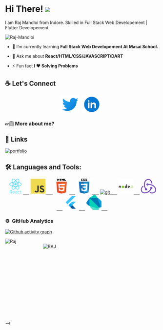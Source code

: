 # Hi There! <img src="https://camo.githubusercontent.com/e8e7b06ecf583bc040eb60e44eb5b8e0ecc5421320a92929ce21522dbc34c891/68747470733a2f2f6d656469612e67697068792e636f6d2f6d656469612f6876524a434c467a6361737252346961377a2f67697068792e676966" width="30px">

I am Raj Mandloi from Indore. Skilled in Full Stack Web Developement | Flutter Developement.



<p align="left"> <img src="https://komarev.com/ghpvc/?username=Raj-Mandloii&label=Profile%20Views&color=1238b5&style=round" alt="Raj-Mandloi" /> </p>

- 🌱 I’m currently learning **Full Stack Web Developement At Masai School.**

- 💬 Ask me about **React/HTML/CSS/JAVASCRIPT/DART**

- ⚡ Fun fact **I ❤️ Solving Problems**

<h2 align="left">☕ Let's Connect</h2>
<p align="center">
<a href="https://twitter.com/_raj_mandloi"><img height="60" align="center" src="icons/twitter.png?raw=true"></a>&nbsp;&nbsp;
<a href="https://www.linkedin.com/in/raj-mandloi/"><img height="60" align="center" src="icons/linkedin.png?raw=true"></a>&nbsp;&nbsp;
</p>

### 👉🏼 More about me?

<!-- <h1>I'm a multipotentialite who enjoys binge watching.</h1> -->

## 🔗 Links


[![portfolio](https://img.shields.io/badge/my_portfolio-000?style=for-the-badge&logo=appveyor&color=orange)](https://raj-mandloii.github.io/raj-mandloi/)


<h2 align="left">🛠 Languages and Tools:</h2>
<p align="center">
   <a href="https://reactjs.org/" target="_blank"> <img src="https://raw.githubusercontent.com/devicons/devicon/master/icons/react/react-original-wordmark.svg" alt="react" width="50" height="50"/>&nbsp;&nbsp;&nbsp;&nbsp;&nbsp;</a>
    <a href="https://developer.mozilla.org/en-US/docs/Web/JavaScript" target="_blank"> <img src="https://raw.githubusercontent.com/devicons/devicon/master/icons/javascript/javascript-original.svg" alt="javascript" width="50" height="50"/> &nbsp;&nbsp;&nbsp;&nbsp;&nbsp;</a> 
   <a href="https://www.w3.org/html/" target="_blank"> <img src="https://raw.githubusercontent.com/devicons/devicon/master/icons/html5/html5-original-wordmark.svg" alt="html5" width="50" height="50"/>&nbsp;&nbsp;&nbsp;&nbsp;&nbsp;</a>
  <a href="https://www.w3schools.com/css/" target="_blank"> <img src="https://raw.githubusercontent.com/devicons/devicon/master/icons/css3/css3-original-wordmark.svg" alt="css3" width="50" height="50"/> &nbsp;&nbsp;&nbsp;&nbsp;&nbsp;</a> 
<a href="https://git-scm.com/" target="_blank"> <img src="https://www.vectorlogo.zone/logos/git-scm/git-scm-icon.svg" alt="git" width="50" height="50"/> &nbsp;&nbsp;&nbsp;&nbsp;&nbsp;</a> 
<a href="https://nodejs.org" target="_blank"> <img src="https://raw.githubusercontent.com/devicons/devicon/master/icons/nodejs/nodejs-original-wordmark.svg" alt="nodejs" width="50" height="50"/>&nbsp;&nbsp;&nbsp;&nbsp;&nbsp;</a> 
  <a href="https://redux.js.org" target="_blank"> <img src="https://raw.githubusercontent.com/devicons/devicon/master/icons/redux/redux-original.svg" alt="redux" width="50" height="50"/>&nbsp;&nbsp;&nbsp;&nbsp;&nbsp;</a>
    <a href="https://redux.js.org" target="_blank"> <img src="icons/flutter.png?raw=true" alt="redux" width="50" height="50"/>&nbsp;&nbsp;&nbsp;&nbsp;&nbsp;</a> 
      <a href="https://redux.js.org" target="_blank"> <img src="icons/dart.png?raw=true" alt="redux" width="50" height="50"/>&nbsp;&nbsp;&nbsp;&nbsp;&nbsp;</a>  
  </p>

### ⚙️ &nbsp;GitHub Analytics
[![Github activity graph](https://activity-graph.herokuapp.com/graph?username=Raj-Mandloii&theme=react-dark&hide_border=true&color=BDDFFF&line=6E93B5&point=BDDFFF)](https://git.io/akshay2211&hide_border=true)

 <div >
<p><img align="left"  src="https://github-readme-stats.vercel.app/api/top-langs?username=Raj-Mandloii&show_icons=true&locale=en&layout=compact&theme=radical" alt="Raj" width="380" /></p>

<p>&nbsp;<img align="right"  src="https://github-readme-stats.vercel.app/api?username=Raj-Mandloii&show_icons=true&locale=en&theme=tokyonight" alt="RAJ" width="380" /></p>
</div>




<br/><br/><br/><br/>

<br/><br/><br/><br/>


<br/><br/>

<h1></h1>
<!-- ## Watch my contribution graph get eaten by the snake 🐍

<!-- refer this: https://dev.to/mishmanners/how-to-enable-github-actions-on-your-profile-readme-for-a-contribution-graph-4l66 -->
<!-- ![Raj-Mandloii snake gif](https://github.com/Raj-Mandloii/Raj-Mandloii/blob/output/github-contribution-grid-snake.svg)    -->

<!-- ### Show some ❤️ by starring some of the repositories! --> -->

  <!-- <a href="https://expressjs.com" target="_blank"> <img src="https://raw.githubusercontent.com/devicons/devicon/master/icons/express/express-original-wordmark.svg" alt="express" width="50" height="50"/>&nbsp;&nbsp;&nbsp;&nbsp;&nbsp;</a>  -->


  
<!--   <a href="https://www.mongodb.com/" target="_blank"> <img src="https://raw.githubusercontent.com/devicons/devicon/master/icons/mongodb/mongodb-original-wordmark.svg" alt="mongodb" width="50" height="50"/>&nbsp;&nbsp;&nbsp;&nbsp;&nbsp;</a>  -->

<!--   <a href="https://www.mysql.com/" target="_blank"> <img src="https://raw.githubusercontent.com/devicons/devicon/master/icons/mysql/mysql-original-wordmark.svg" alt="mysql" width="50" height="50"/>&nbsp;&nbsp;&nbsp;&nbsp;&nbsp;</a> -->

<!--  ==============                                     GRAPH                                   ============ -->
<!-- <a href="https://github.com/Raj-Mandloii/github-readme-activity-graph"><img alt="krishna's Activity Graph" src="https://activity-graph.herokuapp.com/graph?username=KrishnaKumarKeshri96&bg_color=0D1117&color=5BCDEC&line=5BCDEC&point=FFFFFF&hide_border=true" /></a> -->